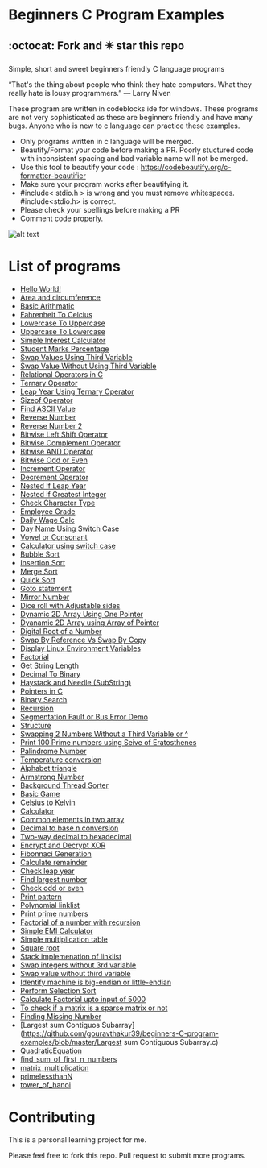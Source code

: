 ﻿
# Beginners C Program Examples
## :octocat: Fork and :eight_pointed_black_star: star this repo
Simple, short and sweet  beginners friendly C language programs 

“That's the thing about people who think they hate computers. What they really hate is lousy programmers.” 
― Larry Niven

These program are written in codeblocks ide for windows. These programs are not very sophisticated as these are beginners friendly and have many bugs. Anyone who is new to c language can practice these examples. 

- Only programs written in c language will be merged.
- Beautify/Format your code before making a PR. Poorly stuctured code with inconsistent spacing and bad variable name will not be merged. 
- Use this tool to beautify your code : https://codebeautify.org/c-formatter-beautifier
- Make sure your program works after beautifying it.
- #include< stdio.h > is wrong and you must remove whitespaces. #include<stdio.h> is correct.
- Please check your spellings before making a PR
- Comment code properly.

![alt text](https://github.com/gouravthakur39/beginners-C-program-examples/blob/master/Screenshot.PNG)

# List of programs
- [Hello World!](https://github.com/gouravthakur39/beginners-C-program-examples/blob/master/HelloWorld.c)
- [Area and circumference](https://github.com/gouravthakur39/beginners-C-program-examples/blob/master/AreaAndCircumference.c)
- [Basic Arithmatic](https://github.com/gouravthakur39/beginners-C-program-examples/blob/master/BasicArithmatic.c)
- [Fahrenheit To Celcius](https://github.com/gouravthakur39/beginners-C-program-examples/blob/master/FahrenheitToCelciusConv.c)
- [Lowercase To Uppercase](https://github.com/gouravthakur39/beginners-C-program-examples/blob/master/LowercaseToUppercase.c)
- [Uppercase To Lowercase](https://github.com/gouravthakur39/beginners-C-program-examples/blob/master/UppercaseToLowercase.c)
- [Simple Interest Calculator](https://github.com/gouravthakur39/beginners-C-program-examples/blob/master/SimpleInterestCalculator.c)
- [Student Marks Percentage](https://github.com/gouravthakur39/beginners-C-program-examples/blob/master/StudentMarksPercentage.c)
- [Swap Values Using Third Variable](https://github.com/gouravthakur39/beginners-C-program-examples/blob/master/SwapValueUsingThirdVariable.c)
- [Swap Value Without Using Third Variable](https://github.com/gouravthakur39/beginners-C-program-examples/blob/master/SwapValueWithoutUsingThirdVariable.c)
- [Relational Operators in C](https://github.com/gouravthakur39/beginners-C-program-examples/blob/master/RelationalOperators.c)
- [Ternary Operator](https://github.com/gouravthakur39/beginners-C-program-examples/blob/master/TernaryOperator.c)
- [Leap Year Using Ternary Operator](https://github.com/gouravthakur39/beginners-C-program-examples/blob/master/LeapYearTernaryOperator.c)
- [Sizeof Operator](https://github.com/gouravthakur39/beginners-C-program-examples/blob/master/SizeofOperator.c)
- [Find ASCII Value](https://github.com/gouravthakur39/beginners-C-program-examples/blob/master/FindAsciiValue.c)
- [Reverse Number](https://github.com/gouravthakur39/beginners-C-program-examples/blob/master/ReverseNumber.c)
- [Reverse Number 2](https://github.com/gouravthakur39/beginners-C-program-examples/blob/master/ReverseNumber2.c)
- [Bitwise Left Shift Operator](https://github.com/gouravthakur39/beginners-C-program-examples/blob/master/BitwiseLeftshiftOperator.c)
- [Bitwise Complement Operator](https://github.com/gouravthakur39/beginners-C-program-examples/blob/master/BitwiseComplementOperator.c)
- [Bitwise AND Operator](https://github.com/gouravthakur39/beginners-C-program-examples/blob/master/BitwiseAndOperator.c)
- [Bitwise Odd or Even](https://github.com/gouravthakur39/beginners-C-program-examples/blob/master/BitwiseOddOrEven.c)
- [Increment Operator](https://github.com/gouravthakur39/beginners-C-program-examples/blob/master/IncrementOperator.c)
- [Decrement Operator](https://github.com/gouravthakur39/beginners-C-program-examples/blob/master/DecrementOperator.c)
- [Nested If Leap Year](https://github.com/gouravthakur39/beginners-C-program-examples/blob/master/NestedIfLeapYear.c)
- [Nested if Greatest Integer](https://github.com/gouravthakur39/beginners-C-program-examples/blob/master/NestedifGreatestInteger.c)
- [Check Character Type](https://github.com/gouravthakur39/beginners-C-program-examples/blob/master/CheckCharacterType.c)
- [Employee Grade](https://github.com/gouravthakur39/beginners-C-program-examples/blob/master/EmployeeGrade.c)
- [Daily Wage Calc](https://github.com/gouravthakur39/beginners-C-program-examples/blob/master/DailyWageCalc.c)
- [Day Name Using Switch Case](https://github.com/gouravthakur39/beginners-C-program-examples/blob/master/DayNameUsingSwitchCase.c)
- [Vowel or Consonant](https://github.com/gouravthakur39/beginners-C-program-examples/blob/master/VowelorConsonant.c)
- [Calculator using switch case](https://github.com/gouravthakur39/beginners-C-program-examples/blob/master/CalcUsingSwitchCase.c)
- [Bubble Sort](https://github.com/gouravthakur39/beginners-C-program-examples/blob/master/BubbleSort.c)
- [Insertion Sort](https://github.com/gouravthakur39/beginners-C-program-examples/blob/master/Insertionsort.c)
- [Merge Sort](https://github.com/gouravthakur39/beginners-C-program-examples/blob/master/Mergesort.c)
- [Quick Sort](https://github.com/gouravthakur39/beginners-C-program-examples/blob/master/Quicksort.c)
- [Goto statement](https://github.com/gouravthakur39/beginners-C-program-examples/blob/master/GotoStatementEvenOrOdd.c)
- [Mirror Number](https://github.com/gouravthakur39/beginners-C-program-examples/blob/master/MirrorNumber.c)
- [Dice roll with Adjustable sides](https://github.com/gouravthakur39/beginners-C-program-examples/blob/master/DiceRoll.c)
- [Dynamic 2D Array Using One Pointer](https://github.com/gouravthakur39/beginners-C-program-examples/blob/master/DynamicTwoDArrayUsingOnePointer.c)
- [Dyanamic 2D Array using Array of Pointer](https://github.com/gouravthakur39/beginners-C-program-examples/blob/master/DynamicTwoDArrayUsingArrayOfPointer.c)
- [Digital Root of a Number](https://github.com/gouravthakur39/beginners-C-program-examples/blob/master/DigitalRoot.c)
- [Swap By Reference Vs Swap By Copy](https://github.com/gouravthakur39/beginners-C-program-examples/blob/master/SwapByRefandCopy.c)
- [Display Linux Environment Variables](https://github.com/gouravthakur39/beginners-C-program-examples/blob/master/DisplayLinuxEnvirmentVariables.c)
- [Factorial](https://github.com/gouravthakur39/beginners-C-program-examples/blob/master/Factorial.c)
- [Get String Length](https://github.com/gouravthakur39/beginners-C-program-examples/blob/master/StringLength.c)
- [Decimal To Binary](https://github.com/gouravthakur39/beginners-C-program-examples/blob/master/DecimalToBinary.c)
- [Haystack and Needle (SubString)](https://github.com/gouravthakur39/beginners-C-program-examples/blob/master/HaystackAndNeedle_SubString.c)
- [Pointers in C](https://github.com/gouravthakur39/beginners-C-program-examples/blob/master/Pointers.c)
- [Binary Search](https://github.com/gouravthakur39/beginners-C-program-examples/blob/master/BinarySearch.c)
- [Recursion](https://github.com/gouravthakur39/beginners-C-program-examples/blob/master/Recursion.c)
- [Segmentation Fault or Bus Error Demo](https://github.com/gouravthakur39/beginners-C-program-examples/blob/master/SegmentationFaultorBusErrorDemo.c)
- [Structure](https://github.com/gouravthakur39/beginners-C-program-examples/blob/master/Structure.c)
- [Swapping 2 Numbers Without a Third Variable or ^](https://github.com/geetanjaliaich/beginners-C-program-examples/blob/FactorialEratosthenes/SwapIntegersWithout3rdVariable(Arithmatic).c)
- [Print 100 Prime numbers using Seive of Eratosthenes](https://github.com/geetanjaliaich/beginners-C-program-examples/blob/FactorialEratosthenes/PrimeByEratosthenes.c)
- [Palindrome Number](https://github.com/geetanjaliaich/beginners-C-program-examples/blob/FactorialEratosthenes/PalindromeNumber.c)
- [Temperature conversion](https://github.com/gouravthakur39/beginners-C-program-examples/blob/master/AllTempScalesConv.c)
- [Alphabet triangle](https://github.com/gouravthakur39/beginners-C-program-examples/blob/master/alphabetTriangle.cpp)
- [Armstrong Number](https://github.com/gouravthakur39/beginners-C-program-examples/blob/master/ArmstrongNumber.c)
- [Background Thread Sorter](https://github.com/gouravthakur39/beginners-C-program-examples/blob/master/BackgroundThreadSorter.c)
- [Basic Game](https://github.com/gouravthakur39/beginners-C-program-examples/blob/master/BasicGame.c)
- [Celsius to Kelvin](https://github.com/gouravthakur39/beginners-C-program-examples/blob/master/CelciusToKelvinConv.c)
- [Calculator](https://github.com/gouravthakur39/beginners-C-program-examples/blob/master/combine_calculator.c)
- [Common elements in two array](https://github.com/gouravthakur39/beginners-C-program-examples/blob/master/CommonElementsInTwoArrays.c)
- [Decimal to base n conversion](https://github.com/gouravthakur39/beginners-C-program-examples/blob/master/DecimalToBaseN.c)
- [Two-way decimal to hexadecimal](https://github.com/gouravthakur39/beginners-C-program-examples/blob/master/DecimalToHexadecimalViceVersa.c)
- [Encrypt and Decrypt XOR](https://github.com/gouravthakur39/beginners-C-program-examples/blob/master/EncryptDecryptXOR.c)
- [Fibonnaci Generation](https://github.com/gouravthakur39/beginners-C-program-examples/blob/master/FibonacciGeneration.c)
- [Calculate remainder](https://github.com/gouravthakur39/beginners-C-program-examples/blob/master/FindRemainder.c)
- [Check leap year](https://github.com/gouravthakur39/beginners-C-program-examples/blob/master/isInputLeapYear.c)
- [Find largest number](https://github.com/gouravthakur39/beginners-C-program-examples/blob/master/Largest.c)
- [Check odd or even](https://github.com/gouravthakur39/beginners-C-program-examples/blob/master/oddandeven.c)
- [Print pattern](https://github.com/gouravthakur39/beginners-C-program-examples/blob/master/Pattern1.c)
- [Polynomial linklist](https://github.com/gouravthakur39/beginners-C-program-examples/blob/master/Polynomial_linklist.c)
- [Print prime numbers](https://github.com/gouravthakur39/beginners-C-program-examples/blob/master/Prime.c)
- [Factorial of a number with recursion](https://github.com/gouravthakur39/beginners-C-program-examples/blob/master/RecursiveFactorial.c)
- [Simple EMI Calculator](https://github.com/gouravthakur39/beginners-C-program-examples/blob/master/SimpleEMICalculator.c)
- [Simple multiplication table](https://github.com/gouravthakur39/beginners-C-program-examples/blob/master/SimpleMultiplicationTable.c)
- [Square root](https://github.com/gouravthakur39/beginners-C-program-examples/blob/master/SquareRoot.c)
- [Stack implemenation of linklist](https://github.com/gouravthakur39/beginners-C-program-examples/blob/master/Stack%20-%20Linked%20List.c)
- [Swap integers without 3rd variable](https://github.com/gouravthakur39/beginners-C-program-examples/blob/master/SwapIntegers.c)
- [Swap value without third variable](https://github.com/gouravthakur39/beginners-C-program-examples/blob/master/SwapValueWithoutUsingThirdVariable.c)
- [Identify machine is big-endian or little-endian](https://github.com/gouravthakur39/beginners-C-program-examples/blob/master/endian.c)
- [Perform Selection Sort](https://github.com/gouravthakur39/beginners-C-program-examples/blob/master/SelectionSort.c)
- [Calculate Factorial upto input of 5000](https://github.com/gouravthakur39/beginners-C-program-examples/blob/master/large_factorial.c)
- [To check if a matrix is a sparse matrix or not](https://github.com/gouravthakur39/beginners-C-program-examples/blob/master/SparseMatrix_017.c)
- [Finding Missing Number](https://github.com/gouravthakur39/beginners-C-program-examples/blob/master/FindingMissingNumber.c)
- [Largest sum Contiguos Subarray](https://github.com/gouravthakur39/beginners-C-program-examples/blob/master/Largest sum Contiguous Subarray.c)
- [QuadraticEquation](https://github.com/gouravthakur39/beginners-C-program-examples/blob/master/QuadraticEquation.c)
- [find_sum_of_first_n_numbers](https://github.com/gouravthakur39/beginners-C-program-examples/blob/master/find_sum_of_first_n_numbers.c)
- [matrix_multiplication](https://github.com/gouravthakur39/beginners-C-program-examples/blob/master/matrix_multiplication.c)
- [primelessthanN](https://github.com/gouravthakur39/beginners-C-program-examples/blob/master/primelessthanN.c)
- [tower_of_hanoi](https://github.com/gouravthakur39/beginners-C-program-examples/blob/master/tower_of_hanoi.c)
# Contributing
This is a personal learning project for me.

Please feel free to fork this repo. Pull request to submit more programs.
